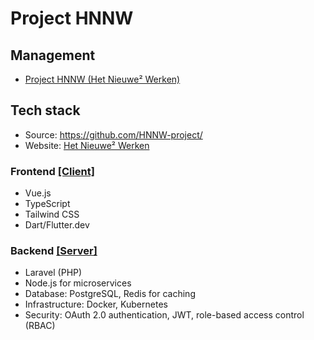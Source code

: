 #  Project HNNW

## Management
- [Project HNNW (Het Nieuwe² Werken)](https://github.com/orgs/HNNW-project/projects/1/views/1)

## Tech stack
- Source: https://github.com/HNNW-project/
- Website: [Het Nieuwe² Werken](https://hnnw.nl/)

### Frontend [[Client]](https://github.com/HNNW-project/client)
* Vue.js
* TypeScript
* Tailwind CSS
* Dart/Flutter.dev

### Backend [[Server]](https://github.com/HNNW-project/server)
* Laravel (PHP) 
* Node.js for microservices
* Database: PostgreSQL, Redis for caching
* Infrastructure: Docker, Kubernetes
* Security: OAuth 2.0 authentication, JWT, role-based access control (RBAC)


